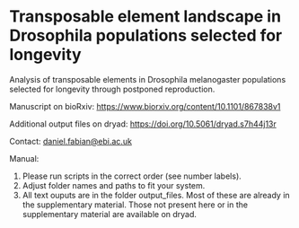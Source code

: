 # Transposable element landscape in Drosophila populations selected for longevity
Analysis of transposable elements in Drosophila melanogaster populations selected for longevity through postponed reproduction.

Manuscript on bioRxiv: https://www.biorxiv.org/content/10.1101/867838v1

Additional output files on dryad: https://doi.org/10.5061/dryad.s7h44j13r

Contact: daniel.fabian@ebi.ac.uk

Manual:
1. Please run scripts in the correct order (see number labels).
2. Adjust folder names and paths to fit your system.
3. All text ouputs are in the folder output_files. Most of these are already in the supplementary material. Those not present here or in the supplementary material are available on dryad.
